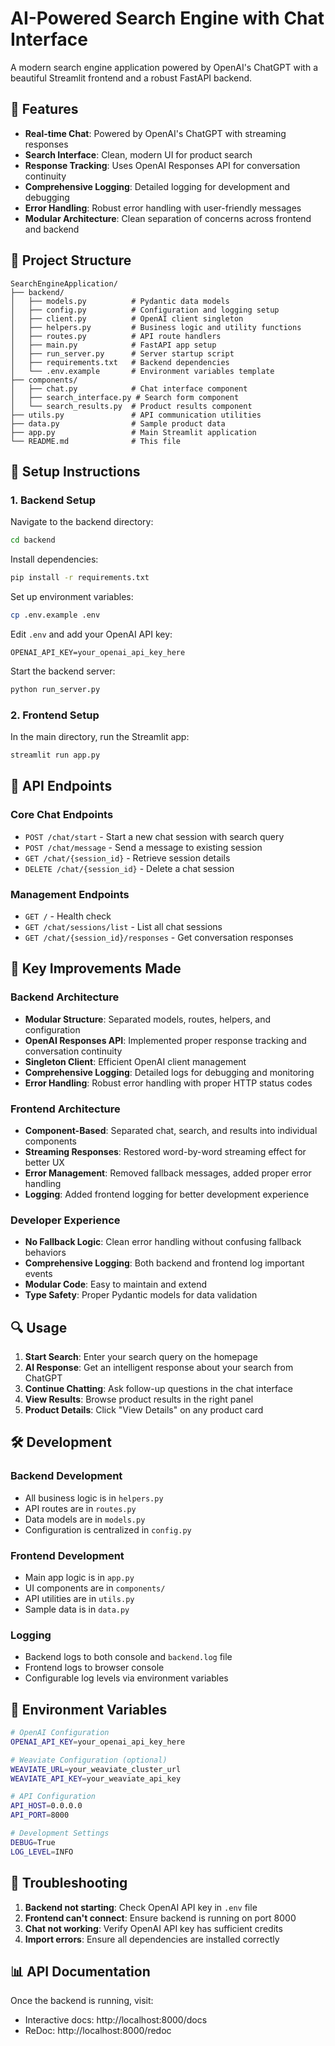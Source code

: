 # AI-Powered Search Engine with Chat Interface

A modern search engine application powered by OpenAI's ChatGPT with a beautiful Streamlit frontend and a robust FastAPI backend.

## 🚀 Features

- **Real-time Chat**: Powered by OpenAI's ChatGPT with streaming responses
- **Search Interface**: Clean, modern UI for product search
- **Response Tracking**: Uses OpenAI Responses API for conversation continuity
- **Comprehensive Logging**: Detailed logging for development and debugging
- **Error Handling**: Robust error handling with user-friendly messages
- **Modular Architecture**: Clean separation of concerns across frontend and backend

## 📁 Project Structure

```
SearchEngineApplication/
├── backend/
│   ├── models.py          # Pydantic data models
│   ├── config.py          # Configuration and logging setup
│   ├── client.py          # OpenAI client singleton
│   ├── helpers.py         # Business logic and utility functions
│   ├── routes.py          # API route handlers
│   ├── main.py            # FastAPI app setup
│   ├── run_server.py      # Server startup script
│   ├── requirements.txt   # Backend dependencies
│   └── .env.example       # Environment variables template
├── components/
│   ├── chat.py            # Chat interface component
│   ├── search_interface.py # Search form component
│   └── search_results.py  # Product results component
├── utils.py               # API communication utilities
├── data.py                # Sample product data
├── app.py                 # Main Streamlit application
└── README.md              # This file
```

## 🔧 Setup Instructions

### 1. Backend Setup

Navigate to the backend directory:
```bash
cd backend
```

Install dependencies:
```bash
pip install -r requirements.txt
```

Set up environment variables:
```bash
cp .env.example .env
```

Edit `.env` and add your OpenAI API key:
```
OPENAI_API_KEY=your_openai_api_key_here
```

Start the backend server:
```bash
python run_server.py
```

### 2. Frontend Setup

In the main directory, run the Streamlit app:
```bash
streamlit run app.py
```

## 🔌 API Endpoints

### Core Chat Endpoints
- `POST /chat/start` - Start a new chat session with search query
- `POST /chat/message` - Send a message to existing session
- `GET /chat/{session_id}` - Retrieve session details
- `DELETE /chat/{session_id}` - Delete a chat session

### Management Endpoints
- `GET /` - Health check
- `GET /chat/sessions/list` - List all chat sessions
- `GET /chat/{session_id}/responses` - Get conversation responses

## 🌟 Key Improvements Made

### Backend Architecture
- **Modular Structure**: Separated models, routes, helpers, and configuration
- **OpenAI Responses API**: Implemented proper response tracking and conversation continuity
- **Singleton Client**: Efficient OpenAI client management
- **Comprehensive Logging**: Detailed logs for debugging and monitoring
- **Error Handling**: Robust error handling with proper HTTP status codes

### Frontend Architecture
- **Component-Based**: Separated chat, search, and results into individual components
- **Streaming Responses**: Restored word-by-word streaming effect for better UX
- **Error Management**: Removed fallback messages, added proper error handling
- **Logging**: Added frontend logging for better development experience

### Developer Experience
- **No Fallback Logic**: Clean error handling without confusing fallback behaviors
- **Comprehensive Logging**: Both backend and frontend log important events
- **Modular Code**: Easy to maintain and extend
- **Type Safety**: Proper Pydantic models for data validation

## 🔍 Usage

1. **Start Search**: Enter your search query on the homepage
2. **AI Response**: Get an intelligent response about your search from ChatGPT
3. **Continue Chatting**: Ask follow-up questions in the chat interface
4. **View Results**: Browse product results in the right panel
5. **Product Details**: Click "View Details" on any product card

## 🛠️ Development

### Backend Development
- All business logic is in `helpers.py`
- API routes are in `routes.py`
- Data models are in `models.py`
- Configuration is centralized in `config.py`

### Frontend Development
- Main app logic is in `app.py`
- UI components are in `components/`
- API utilities are in `utils.py`
- Sample data is in `data.py`

### Logging
- Backend logs to both console and `backend.log` file
- Frontend logs to browser console
- Configurable log levels via environment variables

## 📝 Environment Variables

```bash
# OpenAI Configuration
OPENAI_API_KEY=your_openai_api_key_here

# Weaviate Configuration (optional)
WEAVIATE_URL=your_weaviate_cluster_url
WEAVIATE_API_KEY=your_weaviate_api_key

# API Configuration
API_HOST=0.0.0.0
API_PORT=8000

# Development Settings
DEBUG=True
LOG_LEVEL=INFO
```

## 🚨 Troubleshooting

1. **Backend not starting**: Check OpenAI API key in `.env` file
2. **Frontend can't connect**: Ensure backend is running on port 8000
3. **Chat not working**: Verify OpenAI API key has sufficient credits
4. **Import errors**: Ensure all dependencies are installed correctly

## 📊 API Documentation

Once the backend is running, visit:
- Interactive docs: http://localhost:8000/docs
- ReDoc: http://localhost:8000/redoc
